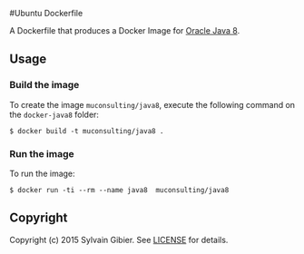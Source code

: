 #Ubuntu Dockerfile

A Dockerfile that produces a Docker Image for [Oracle Java 8](http://www.oracle.com/).

## Usage

### Build the image

To create the image `muconsulting/java8`, execute the following command on the `docker-java8` folder:

```
$ docker build -t muconsulting/java8 .
```

### Run the image

To run the image:

```
$ docker run -ti --rm --name java8  muconsulting/java8
```

## Copyright

Copyright (c) 2015 Sylvain Gibier. See [LICENSE](https://github.com/muconsulting/docker-java/blob/master/LICENSE) for details.
